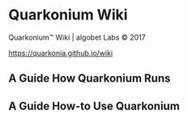 # Quarkonium Wiki
Quarkonium™ Wiki | algobet Labs © 2017

https://quarkonia.github.io/wiki

## A Guide How Quarkonium Runs

## A Guide How-to Use Quarkonium 
